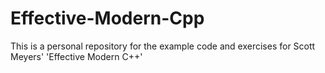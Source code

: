 # Effective-Modern-Cpp
This is a personal repository for the example code and exercises for Scott Meyers' 'Effective Modern C++'
